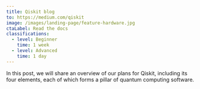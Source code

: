 ```yaml
---
title: Qiskit blog
to: https://medium.com/qiskit
image: /images/landing-page/feature-hardware.jpg
ctaLabel: Read the docs
classifications:
  - level: Beginner
    time: 1 week
  - level: Advanced
    time: 1 day
---
```

In this post, we will share an overview of our plans for Qiskit, including its four elements, each of which forms a pillar of quantum computing software.
